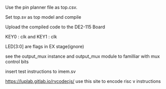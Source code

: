 Use the pin planner file as top.csv.

Set top.sv as top model and compile

Upload the compiled code to the DE2-115 Board

KEY0 : clk and KEY1 : clk

LED[3:0] are flags in EX stage(ignore)

see the output_mux instance and output_mux module to familliar with mux control bits

insert test instructions to imem.sv

https://luplab.gitlab.io/rvcodecjs/  use this site to encode risc v instructions
